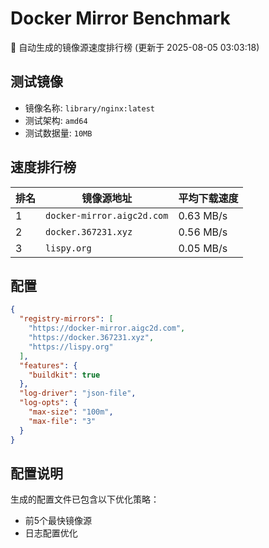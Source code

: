 # Docker Mirror Benchmark

🚀 自动生成的镜像源速度排行榜 (更新于 2025-08-05 03:03:18)

## 测试镜像
- 镜像名称: `library/nginx:latest`
- 测试架构: `amd64`
- 测试数据量: `10MB`

## 速度排行榜
| 排名 | 镜像源地址 | 平均下载速度 |
|------|------------|--------------|
| 1 | `docker-mirror.aigc2d.com` | 0.63 MB/s |
| 2 | `docker.367231.xyz` | 0.56 MB/s |
| 3 | `lispy.org` | 0.05 MB/s |

## 配置

```json
{
  "registry-mirrors": [
    "https://docker-mirror.aigc2d.com",
    "https://docker.367231.xyz",
    "https://lispy.org"
  ],
  "features": {
    "buildkit": true
  },
  "log-driver": "json-file",
  "log-opts": {
    "max-size": "100m",
    "max-file": "3"
  }
}
```

## 配置说明
生成的配置文件已包含以下优化策略：
- 前5个最快镜像源
- 日志配置优化

